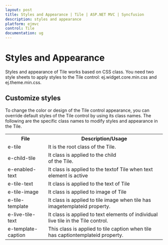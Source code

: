 ```yaml
---
layout: post
title: Styles and Appearance | Tile | ASP.NET MVC | Syncfusion
description: styles and appearance
platform: ejmvc
control: Tile
documentation: ug
---
```


# Styles and Appearance

Styles and appearance of Tile works based on CSS class. You need two style sheets to apply styles to the Tile control: ej.widget.core.min.css and ej.theme.min.css.

## Customize styles

To change the color or design of the Tile control appearance, you can override default styles of the Tile control by using its class names. The following are the specific class names to modify styles and appearance in the Tile.

<table>
<tr>
<th>
File</th><th>
Description/Usage</th></tr>
<tr>
<td>
e-tile</td><td>
It is the root class of the Tile.</td></tr>
<tr>
<td>
e-child-tile</td><td>
It class is applied to the child <div> of the Tile.</td></tr>
<tr>
<td>
e-enabled-text</td><td>
It class is applied to the textof Tile when text element is active</td></tr>
<tr>
<td>
e-tile-text</td><td>
It class is applied to the text of Tile</td></tr>
<tr>
<td>
e-tile-image</td><td>
It class is applied to image of Tile</td></tr>
<tr>
<td>
e-tile-template</td><td>
It class is applied to tile image when tile has imagetemplateid property.</td></tr>
<tr>
<td>
e-live-tile-text</td><td>
It class is applied to text elements of individual live tile in the Tile control.</td></tr>
<tr>
<td>
e-template-caption</td><td>
This class is applied to tile caption when tile has captiontemplateid property.</td></tr>
</table>










